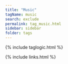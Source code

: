 ```yaml
---
title: "Music"
tagName: music
search: exclude
permalink: tag_music.html
sidebar: sidebar
folder: tags
---
```

{% include taglogic.html %}

{% include links.html %}
